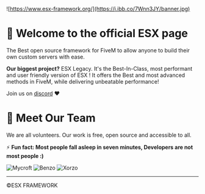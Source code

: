
![https://www.esx-framework.org/](https://i.ibb.co/7Wnn3JY/banner.jpg)

# 👋 Welcome to the official ESX page

The Best open source framework for FiveM to allow anyone to build their own custom servers with ease.

**Our biggest project?** ESX Legacy. 
It's the Best-In-Class, most performant and user friendly version of ESX ! It offers the Best and most advanced methods in FiveM, while delivering unbeatable performance!

Join us on [discord](https://discord.esx-framework.org/ "discord") ❤ 

# 👋 Meet Our Team
We are all volunteers. Our work is free, open source and accessible to all.

⚡ **Fun fact: Most people fall asleep in seven minutes, Developers are not most people :)**

![Mycroft](https://github-readme-stats.vercel.app/api?username=Mycroft-Studios&count_private=true&show_icons=true&title_color=378cbf&text_color=ffffff&icon_color=378cbf&hide_border=true&bg_color=282a36&layout=compact&hide_title=false&hide_rank=false>)
![Benzo](https://github-readme-stats.vercel.app/api?username=Benzo00&count_private=true&show_icons=true&title_color=378cbf&text_color=ffffff&icon_color=378cbf&hide_border=true&bg_color=282a36&layout=compact&hide_title=false&hide_rank=false)
![Xorzo](https://github-readme-stats.vercel.app/api?username=xorzo1&count_private=true&show_icons=true&title_color=378cbf&text_color=ffffff&icon_color=378cbf&hide_border=true&bg_color=282a36&layout=compact&hide_title=false&hide_rank=false)


------------

&copy;ESX FRAMEWORK 
